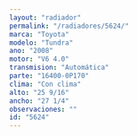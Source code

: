 ```yaml
---
layout: "radiador"
permalink: "/radiadores/5624/"
marca: "Toyota"
modelo: "Tundra"
ano: "2008"
motor: "V6 4.0"
transmision: "Automática"
parte: "16400-0P170"
clima: "Con clima"
alto: "25 9/16"
ancho: "27 1/4"
observaciones: ""
id: "5624"
---
```


